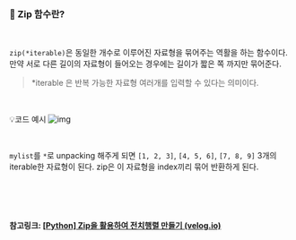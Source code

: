 ### 🏡 Zip 함수란?

<br>

`zip(*iterable)`은 동일한 개수로 이루어진 자료형을 묶어주는 역활을 하는 함수이다.
만약 서로 다른 길이의 자료형이 들어오는 경우에는 길이가 짧은 쪽 까지만 묶어준다.

> *iterable 은 반복 가능한 자료형 여러개를 입력할 수 있다는 의미이다.

<br>

💡코드 예시
![img](https://velog.velcdn.com/images/skkumin/post/beffe0db-33c8-4e67-9ecd-69bf16e349b1/image.png)

<br>

`mylist`를 `*`로 unpacking 해주게 되면 `[1, 2, 3]`, `[4, 5, 6]`, `[7, 8, 9]` 3개의 iterable한 자료형이 된다.
zip은 이 자료형을 index끼리 묶어 반환하게 된다.

<br>

<br>

<br>

#### 참고링크: [[Python\] Zip을 활용하여 전치행렬 만들기 (velog.io)](https://velog.io/@skkumin/Python-Zip을-활용하여-전치행렬-만들기)

<br>
